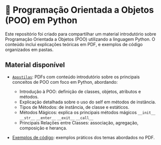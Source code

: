 # 🐍 Programação Orientada a Objetos (POO) em Python

Este repositório foi criado para compartilhar um material introdutório sobre Programação Orientada a Objetos (POO) utilizando a linguagem Python. O conteúdo inclui explicações teóricas em PDF, e exemplos de código organizados em pastas.

## Material disponível

- [`Apostilas`](Apostilas): PDFs com conteúdo introdutório sobre os principais conceitos de POO com foco em Python, abordando:
  
  - Introdução à POO: definição de classes, objetos, atributos e métodos.
  - Explicação detalhada sobre o uso do self em métodos de instância.
  - Tipos de Métodos: de instância, de classe e estáticos.
  - Métodos Mágicos: explica os principais métodos mágicos `__init__`  `__str__`  `__enter__`  `__exit__`  `__call__`
  - Principais Relações entre Classes: associação, agregação, composição e herança.

- [Exemplos de código](Exemplos): exemplos práticos dos temas abordados no PDF.
